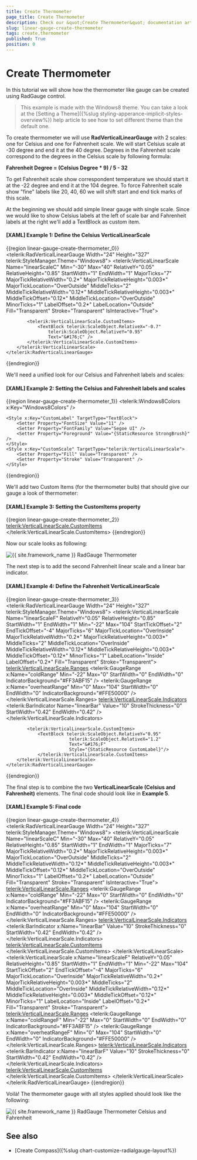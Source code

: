 ```yaml
---
title: Create Thermometer
page_title: Create Thermometer
description: Check our &quot;Create Thermometer&quot; documentation article for the RadGauge {{ site.framework_name }} control.
slug: linear-gauge-create-thermometer
tags: create,thermometer
published: True
position: 0
---
```


# Create Thermometer

In this tutorial we will show how the thermometer like gauge can be created using RadGauge control.

>This example is made with the Windows8 theme. You can take a look at the [Setting a Theme]({%slug styling-apperance-implicit-styles-overview%}) help article to see how to set different theme than the default one.

To create thermometer we will use __RadVerticalLinearGauge__ with 2 scales: one for Celsius and one for Fahrenheit scale. We will start Celsius scale at -30 degree and end it at the 40 degree. Degrees in the Fahrenheit scale correspond to the degrees in the Celsius scale by following formula:

__Fahrenheit Degree = (Celsius Degree * 9) / 5 - 32__

To get Fahrenheit scale show correspondent temperature we should start it at the -22 degree and end it at the 104 degree. To force Fahrenheit scale show "fine" labels like 20, 40, 60 we will shift start and end tick marks of this scale.

At the beginning we should add simple linear gauge with single scale. Since we would like to show Celsius labels at the left of scale bar and Fahrenheit labels at the right we'll add a TextBlock as custom item.

#### __[XAML] Example 1: Define the Celsius VerticalLinearScale__
{{region linear-gauge-create-thermometer_0}}
	<telerik:RadVerticalLinearGauge Width="24" Height="327" telerik:StyleManager.Theme="Windows8">
	    <telerik:VerticalLinearScale Name="linearScaleC"
	            Min="-30"
	            Max="40"
	            RelativeY="0.05"
	            RelativeHeight="0.85"
	            StartWidth="1"
	            EndWidth="1"
	            MajorTicks="7"
	            MajorTickRelativeWidth="0.2*"
	            MajorTickRelativeHeight="0.003*"
	            MajorTickLocation="OverOutside"
	            MiddleTicks="2"
	            MiddleTickRelativeWidth="0.12*"
	            MiddleTickRelativeHeight="0.003*"
	            MiddleTickOffset="0.12*"
	            MiddleTickLocation="OverOutside"
	            MinorTicks="1" 
	            LabelOffset="0.2*"
	            LabelLocation="Outside"
	            Fill="Transparent"
	            Stroke="Transparent"
	            IsInteractive="True">
	
	        <telerik:VerticalLinearScale.CustomItems>
	            <TextBlock telerik:ScaleObject.RelativeX="-0.7"
	                telerik:ScaleObject.RelativeY="0.95"
	                Text="&#176;C" />
	        </telerik:VerticalLinearScale.CustomItems>
	    </telerik:VerticalLinearScale>
	</telerik:RadVerticalLinearGauge>
{{endregion}}

We'll need a unified look for our Celsius and Fahrenheit labels and scales:

#### __[XAML] Example 2: Setting the Celsius and Fahrenheit labels and scales__
{{region linear-gauge-create-thermometer_1}}
	<telerik:Windows8Colors x:Key="Windows8Colors" />
	<SolidColorBrush x:Key="AccentBrush" Color="{Binding Source={StaticResource Windows8Colors}, Path=Palette.AccentColor}" />
	<SolidColorBrush x:Key="StrongBrush" Color="{Binding Source={StaticResource Windows8Colors}, Path=Palette.StrongColor}" />
	
	<Style x:Key="CustomLabel" TargetType="TextBlock">
	    <Setter Property="FontSize" Value="11" />
	    <Setter Property="FontFamily" Value="Segoe UI" />
	    <Setter Property="Foreground" Value="{StaticResource StrongBrush}" />
	</Style>
	<Style x:Key="CustomScale" TargetType="telerik:VerticalLinearScale">
	    <Setter Property="Fill" Value="Transparent" />
	    <Setter Property="Stroke" Value="Transparent" />
	</Style>
{{endregion}}

We'll add two Custom Items (for the thermometer bulb) that should give our gauge a look of thermometer:

#### __[XAML] Example 3: Setting the CustomItems property__
{{region linear-gauge-create-thermometer_2}}
	<telerik:VerticalLinearScale.CustomItems>
	    <Path Data="M5.5,-276.2 L18.5,-276.2 L18.5,25.51 L18.88,25.78 C21.68,27.88 23.5,31.23 23.5,35 C23.5,41.35 18.35,46.5 12,46.5 C5.65,46.5 0.5,41.35 0.5,35 C0.5,31.23 2.32,27.88 5.12,25.78 L5.5,25.51 z" 
	            Stretch="Fill" Stroke="#FF767676"
	            telerik:ScaleObject.RelativeWidth="1*"
	            telerik:ScaleObject.RelativeHeight="1*"/>
	    <Path Data="M5,0 L15,0 L15,3 L15,12.4 L15.2,12.4 C18,14.2 20,17.4 20,21 C20,26.5 15.5,31 10,31 C4.5,31 0,26.5 0,21 C0,17.4 2,14.2 5,12.4 L5,12.3 L5,3 z"
	            Width="20" Height="31"
	            Margin="2,0,0,0"
	            Stretch="Fill" 
	            Fill="{StaticResource AccentBrush}"
	            telerik:ScaleObject.RelativeX="0"
	            telerik:ScaleObject.RelativeY="0.899"  />
	    <TextBlock telerik:ScaleObject.RelativeX="-0.7"
					telerik:ScaleObject.RelativeY="0.95"
					Text="&#176;C"
	                Style="{StaticResource CustomLabel}"/>
	</telerik:VerticalLinearScale.CustomItems>
{{endregion}}

Now our scale looks as following:

![{{ site.framework_name }} RadGauge Thermometer](images/CelsiusAndFahrenheit.png)

The next step is to add the second Fahrenheit linear scale and a linear bar indicator. 

#### __[XAML] Example 4: Define the Fahrenheit VerticalLinearScale__
{{region linear-gauge-create-thermometer_3}}
	<telerik:RadVerticalLinearGauge Width="24" Height="327" telerik:StyleManager.Theme="Windows8">
		<telerik:VerticalLinearScale Name="linearScaleF"
								RelativeY="0.05"
								RelativeHeight="0.85"
								StartWidth="1"
								EndWidth="1"
								Min="-22"
								Max="104"
								StartTickOffset="2"
								EndTickOffset="-4"
								MajorTicks="6"
								MajorTickLocation="OverInside"
								MajorTickRelativeWidth="0.2*"
								MajorTickRelativeHeight="0.003*"
								MiddleTicks="2"
								MiddleTickLocation="OverInside"
								MiddleTickRelativeWidth="0.12*"
								MiddleTickRelativeHeight="0.003*"
								MiddleTickOffset="0.12*"
								MinorTicks="1" 
								LabelLocation="Inside"
								LabelOffset="0.2*"
								Fill="Transparent"
								Stroke="Transparent">
			<telerik:VerticalLinearScale.Ranges>
				<telerik:GaugeRange x:Name="coldRange"
									Min="-22"
									Max="0"
									StartWidth="0"
									EndWidth="0"
									IndicatorBackground="#FF3ABF15" />
				<telerik:GaugeRange x:Name="overheatRange"
									Min="0"
									Max="104"
									StartWidth="0"
									EndWidth="0"
									IndicatorBackground="#FFE50000" />
			</telerik:VerticalLinearScale.Ranges>
			<telerik:VerticalLinearScale.Indicators>
				<telerik:BarIndicator Name="linearBar"
										Value="10"
										StrokeThickness="0"
										StartWidth="0.42"
										EndWidth="0.42" />
				</telerik:VerticalLinearScale.Indicators>
		
			<telerik:VerticalLinearScale.CustomItems>              
				<TextBlock telerik:ScaleObject.RelativeY="0.95"
							telerik:ScaleObject.RelativeX="1.2"
							Text="&#176;F"
							Style="{StaticResource CustomLabel}"/>
				</telerik:VerticalLinearScale.CustomItems>
		</telerik:VerticalLinearScale>
	</telerik:RadVerticalLinearGauge>
{{endregion}}

The final step is to combine the two __VerticalLinearScale (Celsius and Fahrenheit)__ elements. The final code should look like in __Example 5__.
 
#### __[XAML] Example 5: Final code__
{{region linear-gauge-create-thermometer_4}}
	<telerik:RadVerticalLinearGauge Width="24" Height="327" telerik:StyleManager.Theme="Windows8">
		<telerik:VerticalLinearScale Name="linearScaleC"
									Min="-30"
									Max="40"
									RelativeY="0.05"
									RelativeHeight="0.85"
									StartWidth="1"
									EndWidth="1"
									MajorTicks="7"
									MajorTickRelativeWidth="0.2*"
									MajorTickRelativeHeight="0.003*"
									MajorTickLocation="OverOutside"
									MiddleTicks="2"
									MiddleTickRelativeWidth="0.12*"
									MiddleTickRelativeHeight="0.003*"
									MiddleTickOffset="0.12*"
									MiddleTickLocation="OverOutside"
									MinorTicks="1" 
									LabelOffset="0.2*"
									LabelLocation="Outside"
									Fill="Transparent"
									Stroke="Transparent"
									IsInteractive="True">
			<telerik:VerticalLinearScale.Ranges>
				<telerik:GaugeRange x:Name="coldRange"
									Min="-22"
									Max="0"
									StartWidth="0"
									EndWidth="0"
									IndicatorBackground="#FF3ABF15" />
				<telerik:GaugeRange x:Name="overheatRange"
									Min="0"
									Max="104"
									StartWidth="0"
									EndWidth="0"
									IndicatorBackground="#FFE50000" />
			</telerik:VerticalLinearScale.Ranges>
			<telerik:VerticalLinearScale.Indicators>
				<telerik:BarIndicator x:Name="linearBar"
									Value="10"
									StrokeThickness="0"
									StartWidth="0.42"
									EndWidth="0.42" />
			</telerik:VerticalLinearScale.Indicators>
			<telerik:VerticalLinearScale.CustomItems>
				<Path Data="M5.5,-276.2 L18.5,-276.2 L18.5,25.51 L18.88,25.78 C21.68,27.88 23.5,31.23 23.5,35 C23.5,41.35 18.35,46.5 12,46.5 C5.65,46.5 0.5,41.35 0.5,35 C0.5,31.23 2.32,27.88 5.12,25.78 L5.5,25.51 z" Stretch="Fill" Stroke="#FF767676" telerik:ScaleObject.RelativeWidth="1*" telerik:ScaleObject.RelativeHeight="1*"/>           
				<Path Data="M5,0 L15,0 L15,3 L15,12.4 L15.2,12.4 C18,14.2 20,17.4 20,21 C20,26.5 15.5,31 10,31 C4.5,31 0,26.5 0,21 C0,17.4 2,14.2 5,12.4 L5,12.3 L5,3 z" Width="20" Height="31" Margin="2,0,0,0" Stretch="Fill" Fill="{StaticResource AccentBrush}" telerik:ScaleObject.RelativeX="0" telerik:ScaleObject.RelativeY="0.899"/>
				<TextBlock telerik:ScaleObject.RelativeX="-0.7" telerik:ScaleObject.RelativeY="0.95" Text="&#176;C" Style="{StaticResource CustomLabel}"/>
				<TextBlock telerik:ScaleObject.RelativeY="0.95" telerik:ScaleObject.RelativeX="1.2" Text="&#176;F" Style="{StaticResource CustomLabel}"/>
			</telerik:VerticalLinearScale.CustomItems>
		</telerik:VerticalLinearScale>
		<telerik:VerticalLinearScale x:Name="linearScaleF"
									RelativeY="0.05"
									RelativeHeight="0.85"
									StartWidth="1"
									EndWidth="1"
									Min="-22"
									Max="104"
									StartTickOffset="2"
									EndTickOffset="-4"
									MajorTicks="6"
									MajorTickLocation="OverInside"
									MajorTickRelativeWidth="0.2*"
									MajorTickRelativeHeight="0.003*"
									MiddleTicks="2"
									MiddleTickLocation="OverInside"
									MiddleTickRelativeWidth="0.12*"
									MiddleTickRelativeHeight="0.003*"
									MiddleTickOffset="0.12*"
									MinorTicks="1" 
									LabelLocation="Inside"
									LabelOffset="0.2*"
									Fill="Transparent"
									Stroke="Transparent">
			<telerik:VerticalLinearScale.Ranges>
				<telerik:GaugeRange x:Name="coldRangeF"
									Min="-22"
									Max="0"
									StartWidth="0"
									EndWidth="0"
									IndicatorBackground="#FF3ABF15" />
				<telerik:GaugeRange x:Name="overheatRangeF"
									Min="0"
									Max="104"
									StartWidth="0"
									EndWidth="0"
									IndicatorBackground="#FFE50000" />
			</telerik:VerticalLinearScale.Ranges>
			<telerik:VerticalLinearScale.Indicators>
				<telerik:BarIndicator x:Name="linearBarF"
									Value="10"
									StrokeThickness="0"
									StartWidth="0.42"
									EndWidth="0.42" />
			</telerik:VerticalLinearScale.Indicators>
			<telerik:VerticalLinearScale.CustomItems>
				<TextBlock telerik:ScaleObject.RelativeY="0.95" telerik:ScaleObject.RelativeX="1.2" Text="&#176;F" Style="{StaticResource CustomLabel}"/>
			</telerik:VerticalLinearScale.CustomItems>
		</telerik:VerticalLinearScale>
	</telerik:RadVerticalLinearGauge>
{{endregion}}

Voilà! The thermometer gauge with all styles applied should look like the following: 

![{{ site.framework_name }} RadGauge Thermometer Celsius and Fahrenheit](images/Thermometer.png)

## See also
* [Create Compass]({%slug chart-customize-radialgauge-layout%})